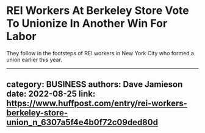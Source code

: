 # REI Workers At Berkeley Store Vote To Unionize In Another Win For Labor

They follow in the footsteps of REI workers in New York City who formed a union earlier this year.

---
category: BUSINESS
authors: Dave Jamieson
date: 2022-08-25
link: https://www.huffpost.com/entry/rei-workers-berkeley-store-union_n_6307a5f4e4b0f72c09ded80d
---

